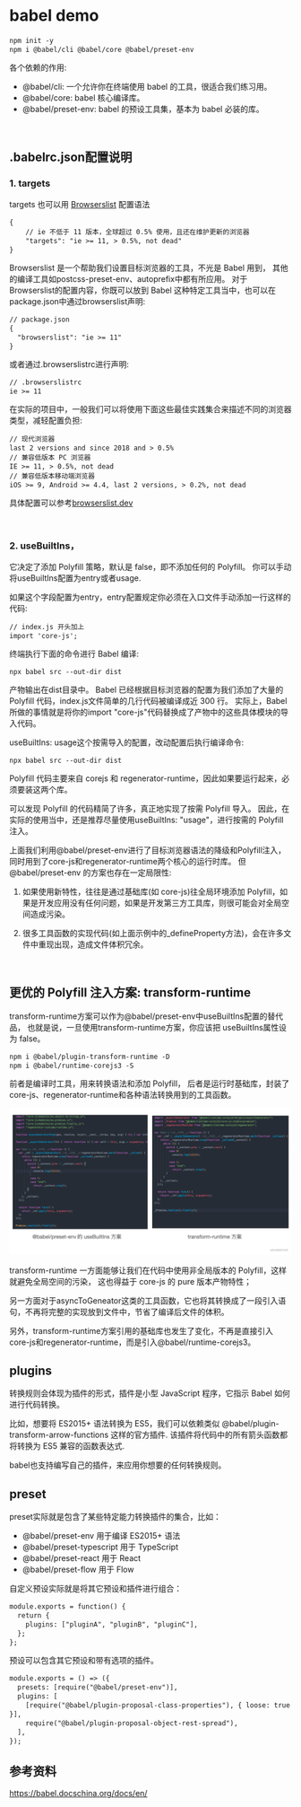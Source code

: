 # babel demo
```
npm init -y
npm i @babel/cli @babel/core @babel/preset-env
```
各个依赖的作用:
- @babel/cli: 一个允许你在终端使用 babel 的工具，很适合我们练习用。
- @babel/core: babel 核心编译库。
- @babel/preset-env: babel 的预设工具集，基本为 babel 必装的库。

<br>

## .babelrc.json配置说明
### 1. targets
targets 也可以用 <a href="https://github.com/browserslist/browserslist">Browserslist</a> 配置语法
```
{ 
    // ie 不低于 11 版本，全球超过 0.5% 使用，且还在维护更新的浏览器
    "targets": "ie >= 11, > 0.5%, not dead"
}
```
Browserslist 是一个帮助我们设置目标浏览器的工具，不光是 Babel 用到，
其他的编译工具如postcss-preset-env、autoprefix中都有所应用。
对于Browserslist的配置内容，你既可以放到 Babel 这种特定工具当中，也可以在package.json中通过browserslist声明:
```
// package.json
{ 
  "browserslist": "ie >= 11"
}
```
或者通过.browserslistrc进行声明:
```
// .browserslistrc
ie >= 11
```

在实际的项目中，一般我们可以将使用下面这些最佳实践集合来描述不同的浏览器类型，减轻配置负担:
```
// 现代浏览器
last 2 versions and since 2018 and > 0.5%
// 兼容低版本 PC 浏览器
IE >= 11, > 0.5%, not dead
// 兼容低版本移动端浏览器
iOS >= 9, Android >= 4.4, last 2 versions, > 0.2%, not dead
```
具体配置可以参考<a href="https://browserslist.dev/?q=bGFzdCAyIHZlcnNpb25z">browserslist.dev</a>

<br>

### 2. useBuiltIns，
它决定了添加 Polyfill 策略，默认是 false，即不添加任何的 Polyfill。
你可以手动将useBuiltIns配置为entry或者usage.

如果这个字段配置为entry，entry配置规定你必须在入口文件手动添加一行这样的代码:
```
// index.js 开头加上
import 'core-js';
```
终端执行下面的命令进行 Babel 编译:
```
npx babel src --out-dir dist
```
产物输出在dist目录中。
Babel 已经根据目标浏览器的配置为我们添加了大量的 Polyfill 代码，index.js文件简单的几行代码被编译成近 300 行。
实际上，Babel 所做的事情就是将你的import "core-js"代码替换成了产物中的这些具体模块的导入代码。


useBuiltIns: usage这个按需导入的配置，改动配置后执行编译命令:
```
npx babel src --out-dir dist
```
Polyfill 代码主要来自 corejs 和 regenerator-runtime，因此如果要运行起来，必须要装这两个库。

可以发现 Polyfill 的代码精简了许多，真正地实现了按需 Polyfill 导入。
因此，在实际的使用当中，还是推荐尽量使用useBuiltIns: "usage"，进行按需的 Polyfill 注入。

上面我们利用@babel/preset-env进行了目标浏览器语法的降级和Polyfill注入，同时用到了core-js和regenerator-runtime两个核心的运行时库。
但@babel/preset-env 的方案也存在一定局限性:

1. 如果使用新特性，往往是通过基础库(如 core-js)往全局环境添加 Polyfill，如果是开发应用没有任何问题，如果是开发第三方工具库，则很可能会对全局空间造成污染。
   
2. 很多工具函数的实现代码(如上面示例中的_defineProperty方法)，会在许多文件中重现出现，造成文件体积冗余。

<br>

## 更优的 Polyfill 注入方案: transform-runtime

transform-runtime方案可以作为@babel/preset-env中useBuiltIns配置的替代品，
也就是说，一旦使用transform-runtime方案，你应该把 useBuiltIns属性设为 false。
```
npm i @babel/plugin-transform-runtime -D
npm i @babel/runtime-corejs3 -S
```
前者是编译时工具，用来转换语法和添加 Polyfill，
后者是运行时基础库，封装了core-js、regenerator-runtime和各种语法转换用到的工具函数。

<img src="useBuiltIns和transfrom-runtime方案对比.webp" />

transform-runtime 一方面能够让我们在代码中使用非全局版本的 Polyfill，这样就避免全局空间的污染，
这也得益于 core-js 的 pure 版本产物特性；

另一方面对于asyncToGeneator这类的工具函数，它也将其转换成了一段引入语句，不再将完整的实现放到文件中，节省了编译后文件的体积。

另外，transform-runtime方案引用的基础库也发生了变化，不再是直接引入core-js和regenerator-runtime，而是引入@babel/runtime-corejs3。


## plugins
转换规则会体现为插件的形式，插件是小型 JavaScript 程序，它指示 Babel 如何进行代码转换。

比如，想要将 ES2015+ 语法转换为 ES5，我们可以依赖类似 @babel/plugin-transform-arrow-functions 这样的官方插件.
该插件将代码中的所有箭头函数都将转换为 ES5 兼容的函数表达式.

babel也支持编写自己的插件，来应用你想要的任何转换规则。

## preset
preset实际就是包含了某些特定能力转换插件的集合，比如：
- @babel/preset-env 用于编译 ES2015+ 语法
- @babel/preset-typescript 用于 TypeScript
- @babel/preset-react 用于 React
- @babel/preset-flow 用于 Flow

自定义预设实际就是将其它预设和插件进行组合：
```
module.exports = function() {
  return {
    plugins: ["pluginA", "pluginB", "pluginC"],
  };
};
```

预设可以包含其它预设和带有选项的插件。
```
module.exports = () => ({
  presets: [require("@babel/preset-env")],
  plugins: [
    [require("@babel/plugin-proposal-class-properties"), { loose: true }],
    require("@babel/plugin-proposal-object-rest-spread"),
  ],
});
```

## 参考资料
https://babel.docschina.org/docs/en/